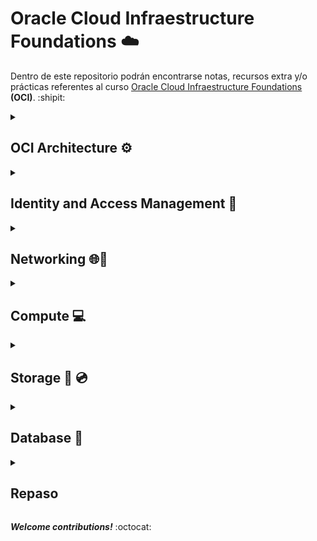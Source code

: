 # Oracle Cloud Infraestructure Foundations ☁️

Dentro de este repositorio podrán encontrarse notas, recursos extra y/o prácticas referentes al curso [Oracle Cloud Infraestructure Foundations](https://mylearn.oracle.com/component/-/108432/166230) **(OCI)**. :shipit: 


<details><summary><h2> OCI Architecture ⚙️ </h2></summary>

♦️ Conceptos básicos:
    
* **Región:** Es un área localizada geográficamente que consta de uno o más _dominios de disponibilidad_.

* **Dominios de disponibilidd:** (O medios de disponibilidad) Son uno o más _centros de datos tolerantes a fallos_ que se ubican dentro de _una región_ que se conectan entre sí por una red de banda ancha.

* **Dominios de errores:** Es una agrupación de HW e infraestructura dentro de un _dominio de disponibilidad_ para proporcionar anti-afinidad. También conocidos como centros de datos lógicos.

♦️ **Para elegir una región** 
 1) Elegir la región más cercana a los usuarios 
     * Latencia baja
     * Rendimiento alto
 2) Requisitos de residencia y conformidad de datos
 3) Disponibilidad del servicio
    

</details>

<details><summary><h2> Identity and Access Management 👥 <h/2></summary>

📝 **IAM**

Conocido como Control de Acceso Detallado o Servicio de Control de Acceso basado en roles.

* AuthN: Autenticación > lidida con la identidad o _quién es alguien_

* AuthZ: Autorización > lidia con el permiso o _lo que alguien puede hacer_

* Dominios de identidad: Contenedor para usuarios de grupos 

📝 **Compartments**

El compartimento raiz es una construcción lógica donde se pueden mantener todos los recursos en la nube.

* Se crean para aislamiento y control de acceso

* Cada recursp que se crea pertenece a un único compartimento

* Se pueden escribir políticas para evitar que los usuarios accedan a recursos de una región específica.

* Todos los compartimentos que se crean son globales y están disponibles en todas las regiones a las que se tenga acceso

* Se pueden crear compartimentos anadidos

📝 **AuthN and AuthZ**

Un principal es una entidad de IAM que puede interactuar con recursos de OCI. Existen 2 tipos de principales:
    * Los usuarios: Las personas que inician sesión en la consola de CLI o SDK, seres humanos que realmente utilizan los recursos en la nube.
    * Los recursos

* Autenticación o AuthN: Claves de firma de API (públicas y privadas), los tokens que son cadenas de token generadas por Oracle.

* Autorización o AuthZ: Se ocupa de los permisos y de averiguar qué permisos tiene. En OCI se realiza mediante políticas de IAM. Las políticas se pueden asociar a un compartimento o se pueden asociar a un arrendamiento. 

* Niveles de Verbs: Administrador/Manage, Uso/Use, Lectura/Read e Inspección/Inspect.

📝 **Tenancy Setup**

Tenancy Admin > OCI Admin > OCI-admin-groups > Policies > name-compartment

Mejores prácticas:
1) No usar la cuenta de admin de arrendamiento para operaciones diarias.
2) Crear compartimentos dedicados para aislar recursos
3) Aplicar el uso de la autenticación multifactor

Ejemplo para otorgar permisos de admin a un grupo de administradores de OCI:
    
![ ](imgOCI/OCI-create-policy.png)
    
</details>

    
<details><summary><h2> Networking 🌐📡 <h/2></summary>

📝 **VCN Introduction**

Una _red virtual en la nube_ (Virtual Cloud Network - VCN) es una red privada definida por sw que se crea en Oracle Cloud.
    
* Se utiliza para la comunicación segura.
* Vive en una región de OCI. Se trata de un servicio regional.
* Tiene alta disponibilidad, escalabilidad y seguridad.
    
Internet Gateway: Se trata de una puerta de enlace que permita una ampliación masiva, una alta disponibilidad y que se utiliza para la comunicación con cualquier elemento de Internet.
    
📝 **VCN Routing**
    
Enrutamiento de OCI. La VCN utiliza _tablas de rutas_ para enviar tráfico fuera de la VCN a Internet, redes locales o a las VCN con intercambio de tráfico, y analiza cada uno de dichos escenarios.     
    
📝 **VCN Security**
    
Lista de seguridad. Reglas de firewall asociadas a una subred y aplica a todas las instancias de la subred.
    
Consta de reglas que especifican el tipo de tráfico permitido dentro o fuera de la subred. Esto se aplica a una instancia determinada, tanto si si se está hablando con otra instancia VCN como un host fuera de la VCN.
    
Firewall rules:
    
1) Estas reglas pueden tener estado o no tener estado.
2) El tráfico pasa de la primera subred a la segunda subred.
    
Grupos de seguridad de red o NSG: Se trata de una construcción muy similar como lista de seguridad, pero la diferencia clave es que se aplican sólo a un juego de tarjetas de interfaz de red virtual en una única VCN.
    
Los NSG pueden ser el origen o destino de las reglas.    
    
📝**Load Balancer**
    
Equilibrador de carga en OCI. Se utiliza para lograr una alta disponibilidad y también para lograr escalabilidad.

a) También se conoce como proxi inverso.    
b) Protege los distintos servidores backend.    
    
La capa 7 significa que comprende HTTP y HTTPS en el modelo OSI.     

Unidad flexible: Se define el mínimo y el máximo, se define el rango 
Forma dinámica: Se predefinen las unidades (micro, pequeño, mediano, grande)    
    
</details>

    
<details><summary><h2> Compute 💻 </h2></summary>

📢 **Introducción al cómputo**
    
 Noción de unidad flexible: Significa que puede elegir su propio curso, procesadores de CPU y propi memoria. 
    
* _Flexibilidad_ para una configuración propia.
    
📢 **Instance Basics**

Una instancia es el equivalente a _un host de recursos informáticos_.

* Tiene dependencias

📌 Una región de Oracle está formada por varios dominios de disponibilidad.

📌 Un dominio de siponibilidad es un centro de datos

📌 La primera dependencia que tiene el servicio informático o los hosts informáticos es la red virtual en la nube

📌 Para poner en marcha una instancia informática se necesita una red virtual en la nube.

📌 Se deben crear subredes para poner en marcha un host de recursos informáticos.

📌 Las redes son una construcción virtual.

📌 Otro conjuntos de dpendencias que tienen las instancias informáticas:

* Volúmen de inicio

* Disco de inicio

* Volúmenes en bloque

**Migración en directo**

📌 La ideas es que si uno de los hosts de recursos informáticos cae, hay un problema, la máquina virtual migraria a otro host del centro de datos y será transparente para el usuario.

📢 **Cloud Shell**

* La idea es que no necesita ninguna instlación local.

* Puede usarse para ejecutar OCI-CLI u otras utilidades.

📢 **Scaling**

Escalado o ampliación

Escala vertical: Significa que está ampliando o reduciendo las unidades de instancia. Puede escalar el cursos, la memoria, y algunas de las otras características escalan en consecuencia.

* Cuando se escala hacia arriba o hacia abajo, hay un tiempo de inactividad necesarios, porque va a otro host y eso requiere algún tiempo de inactividad.

* Como _buena practica_ se debería detener la instancia antes de realizar cualquier tipo de ampliación vertical.

Escala horizontal: o escala automática. Significa que agrega mas máquinas virtuales de la misma unidad o que toma un poco más de la misma unidad. 

* Permite el despliegue a gran escala de máquinas virtuales. 

📌 Si una máquina virtual falla, otras pueden seguir trabajando.

📌 Puede hacer coincidir la demanda de tráfico agregando a la eliminación de las máquinas virtuales automáticamente.

📌 Pasos a seguir para obtener la escala automática:

1) Tener una instancia en ejecución en la que se quiera realizar la escala automática > crear plantilla (configuración en terminología OCI) o un sello (características de imagen de SO, memoria, etc).

2) Crear Pool de Instancia. Es la recopilación de esas instancias con antelación. Se pueden gestionar TODAS como UNA SOLA (se podría hacer todo al mismo tiempo). 

3) Utilizar Pool de Instancias, escribir reglas, 

📌 Ventajas:

* Ofrece una alta disponibilidad

* Satisface la demanda de tráfico


📢 **OS Management Service**

Gestión del Sistema Operativo

Ayuda a los Sysadmins a automatizar la gestión de las instancias de Oracle Linux y Windows Server 

Gestión automatizada de parches: Los parches se suelen publicar según sea necesario para corregir errores, mejorar el rendimiento o agregar nuevas funciones a los sistemas operativos. 

Gestión simplificada de paquetes: Consiste en instalar, aplicar parches y aliminar paquetes de software. 

</details>

    
<details><summary><h2> Storage 💾 💿  </h2></summary>

🔆 La persistencia significa que los datos se almacenan de forma segura.

🔆 La durabilidad significa realizar varias copias de los datos, replicando los datos 

🔆 Conectividad

🔆 Protocolo

📎 **Local NVMe**

Dominio de disponibilidad que tiene un servidor de calculo y un alamacenamiento conectado localmente > almacenamiento con conexión local > unidades de estado sólido NVMe > ofrece cientos de miles de IOPS 

    
📎 **File Storage**

El almacenamiento de archivos es una recopilación jerárquica de documentos organizados en directorios de nombres.
    
En la nube se tienen sistemas distribuidos 
    
Casos de usos de File Storage:
    
* Aplicaciones empresariales que requieren almacenamiento compartido de archivos. Así lo proporciona el servicio de almacenamiento de archivos. 
    
* Sistemas de archivos de propósito general.
    
* Microservicios y contenedores que normalmente no tienen estados.
    
* HPC, Aplicaciones escalables, análisis, etc.

📌 Overview of [File Storage](https://docs.oracle.com/en-us/iaas/Content/File/Concepts/filestorageoverview.htm#concepts).
    
📎 **Migration Services**   
    
Migración de datos en OCI
    
_Estado offline:_ Los servidores y datos residen en los centros de datos 

a) Discos de transferencia de datos
    
b) Dispositivo de transferencia de datos (para enviar grandes cantidades de datos)
    
_Transferencia online:_ Se tiene un servicio llamado Storage Gateway en Linux > se coloca en el centro de datos > puede transferir los datos mediante la red de área extensa 

</details>
    
    
<details><summary><h2> Database 🔎 </h2></summary>

**🔥Database Introduction 🔥**

OCI ofrece sistemas de BDs de nodo único tanto en máquinas virtuales como con hw dedicado, y sistemas de BDs de cluster de aplicación real de 2 nodos en máquinas virtuales. 
    
1) **VIRTUAL MACHINE (VM BD System) - Fast Provisioning**
    
* Sistemas de BD de MV de 1 nodo: OCI proporciona una opción de aprovisionamiento rápido que permite crear los sistemas de BD utilizando algo denominado _gestor de volúmenes lógicos como capa de gestión de almacenamiento._ La alternativa se denomina _aprovisionamiento estándar_ y se aprovisiona con Oracle Automatic Storage Management, también conocido como **ASM**. PROPORCIONA TIEMPOS DE APROVISIONAMIENTO RÁPIDOS.

2) **BARE METAL ( BM DB Systems) - Fast Performance**
    
* OCI tiene un sistema de BD con hw dedicado que consta de un único servidor con hw dedicado que ejecuta Oracle. Si este nodo único falla, es suficiente con iniciar otro sistema y restaurar la BD a partir de las copias de seguridad actuales. 
    
3) **RAC - Managed High Availability**
    
* Aprovisionar un sistemas de BD _Real Application Cluster_ de 2 nodos. El sistema asigna cada nodo a un dominio de errores diferente por lo que se puede proporcionar alta disponibilidad gestionada con ese cluster de 2 nodos.

4) **EXADATA DB SYSTEMS - Managed Exadata Structured**
    
* Servicio que permite aprovechar el poder de Exadata en la nube. Las cargas de trabajo de Oracle tienen el mayor renimiento en ejecución en el servicio de _Exadata Cloud Service_. Se trata de una ampliación masiva.
    
5) **AUTONOMOUS SHARED & DEDICATED**    
    
La BD Autonoma es una BD en la nube que utiliza el ML para automatizar el ajuste de la BD, la seguridad, las actualizaciones y otras tareas de gestión rutinarias que tradicionalmente realizan los _DBA_.

Existen 2 tipos de cargas de trabajo soportadas:
    
* _Autonomous Data Warehouse - ADW_   
* _Autonomous Transaction Processing - ATP_
    
Existen 2 tipos de modelos de desplieugue:
    
* _Modelo de desplieugue compartido:_ Se puede aprovisionar y gestionar solo la BD Autónoma mientras que Oracle gestiona el desplieugue y la gestión de la insfraestructura de Exadata
    
* _Modelo de despliegue dedicado:_ Tiene el uso exclusico del hw de Exadata que se ejecuta a continuación. 
    
Términos de Exadata:
    
1. Auto-gestión
2. Auto-protección
3. Auto-reparación
    
**🔥MySQL🔥**
    
MySQL Database Cloud Service
    
**Alta disponibilidad:** Ofrece tolerancia extrema y tiene muchas ventajas, como la conmutación por error automática, el aumento del tiempo de actividad y la prérdida cero de datos. Se puede creara una BD en MySQL independiente o en OCI    
   
**HeatWave:** Es un nuevo acelerador de consultas en memoria integrado de alto rendimiento para MySQL Database Service que acelera el rendimiento de MySQL por orden de magnitud para consultas de transacciones y análisis. Escala a miles de núcleos. Es el único servicio en el mercado que permite a los admins de BD y devs de apps ejecutar cargas de trabajo OLTP y OLAP directamente desde MySQL database. Elimina la necesidad de movimientos e integraciíon de datos complejos, laboriosos y costosos con una base de datos anlítica independiente.
    
**🔥NoSQL🔥**
 
Características:
    
* Es elásticos
* Tiene un alto rendimiento, latencia predecible en milisegundos 
* Gran ancho de banda
* Flexibilidades de modelos de datos
* Obtiene seguridad empresarial
* Se pueden gestionar todos los tipos de acceso
* Costo operativo bajo
* Facil para desarrolladore, tiene API Rest
* Está disponible siempre
* Ejecución nube híbrida

Casos de uso de NoSQL Database Cloud:
    
* Apps móviles, IoT, Grand cantidad de volúmen
    

</details>
    
<details><summary><h2> Repaso </h2></summary>
##

**A considerar:** 💡
    
 📍
    
 📍
    
 📍
    
 📍
    
 📍
    
 📍
    
 📍
    
 📍
    
 📍
    
 📍
    
 📍
    
 📍
    
 📍
    
 📍
    
 📍
    
 📍
    
 📍
    
 📍
    
 📍
    
 📍
    
 📍
    
 📍
    
 📍
    
 📍
    
 📍
    
 📍
    
 📍
    
 📍
    
 📍
    
 📍
    
 📍
    
 📍
    
 📍
    
 📍
    
 📍
    
 📍
    
 📍
    
 📍
    
 📍
    
 📍
    
 📍
    
 📍
    
 📍
    
 📍
    
 📍
    
 📍
    
 📍
    
 📍
    
 📍
    
 📍
 ##
    
</details>

_**Welcome contributions!**_ :octocat:

